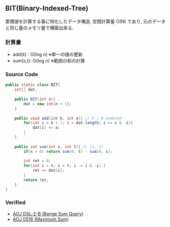 BIT(Binary-Indexed-Tree)
------------------------

累積値を計算する事に特化したデータ構造. 空間計算量 O(N) であり, 元のデータと同じ量のメモリ量で構築出来る.

### 計算量

-   add(k) : O(log n) ※単一の値の更新
-   sum(s,t): O(log n) ※範囲の和の計算

### Source Code

``` java
public static class BIT{
    int[] dat;
    
    public BIT(int n){
        dat = new int[n + 1];
    }
    
    public void add(int k, int a){ // k : 0-indexed
        for(int i = k + 1; i < dat.length; i += i & -i){
            dat[i] += a;    
        }
    }
    
    public int sum(int s, int t){ // [s, t)
        if(s > 0) return sum(0, t) - sum(0, s);
        
        int ret = 0;
        for(int i = t; i > 0; i -= i & -i) {
            ret += dat[i];
        }
        return ret;
    }
}
```

### Verified

-   [AOJ DSL-2-B (Range Sum Query)](http://judge.u-aizu.ac.jp/onlinejudge/description.jsp?id=DSL_2_B)
-   [AOJ 0516 (Maximum Sum)](http://judge.u-aizu.ac.jp/onlinejudge/description.jsp?id=0516)
